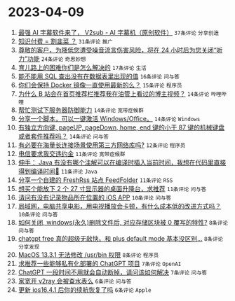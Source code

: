 # 2023-04-09

1. [最强 AI 字幕软件来了， V2sub - AI 字幕机（原创软件）](https://www.v2ex.com/t/930940) `37条评论` `分享创造`
1. [知识付费 = 割韭菜 ？](https://www.v2ex.com/t/930987) `31条评论` `推广`
1. [尊敬的客户，为降低您遭受噪音流言伤害风险，将在 24 小时后为您关闭“听力”功能](https://www.v2ex.com/t/930926) `24条评论` `奇思妙想`
1. [育儿路上的困难你们是怎么解决的](https://www.v2ex.com/t/930980) `17条评论` `生活`
1. [能不能用 SQL 查出没有在数据表里出现的值](https://www.v2ex.com/t/930970) `16条评论` `问与答`
1. [你们会保持 Docker 镜像一直使用最新的么？](https://www.v2ex.com/t/930997) `15条评论` `程序员`
1. [为什么 B 站会在首页推荐栏推荐我在油管上看过的博主视频？](https://www.v2ex.com/t/931002) `14条评论` `哔哩哔哩`
1. [帮忙测试下服务器防御能力](https://www.v2ex.com/t/930967) `14条评论` `宽带症候群`
1. [分享一个脚本，可以一键激活 Windows/Office。](https://www.v2ex.com/t/930945) `14条评论` `Windows`
1. [有独立方向键, pageUP, pageDown, home, end 键的小于 87 键的机械键盘或者套件推荐吗？](https://www.v2ex.com/t/930925) `14条评论` `问与答`
1. [有必要在海量长连接场景使用第三方网络库吗?](https://www.v2ex.com/t/930943) `12条评论` `程序员`
1. [电信要求我交违约金](https://www.v2ex.com/t/930981) `11条评论` `宽带症候群`
1. [伸手： Java 有没有哪个注解可以在编译时插入当前时间，我想在代码里直接得到编译时间🤔](https://www.v2ex.com/t/930978) `11条评论` `Java`
1. [分享一个自建的 FreshRss 站点 FeedFolder](https://www.v2ex.com/t/930932) `11条评论` `RSS`
1. [想买个能放下 2 个 27 寸显示器的桌面升降台，求推荐](https://www.v2ex.com/t/930928) `11条评论` `问与答`
1. [请问有没有记录物品所在位置的 iOS APP](https://www.v2ex.com/t/930952) `10条评论` `问与答`
1. [局域网，电脑共享电影，用电视播放会卡顿，有什么成本低的改进方式吗？](https://www.v2ex.com/t/930948) `10条评论` `问与答`
1. [如何关闭, windows(永久)删除文件后, 对应存储区块被 0 覆写的特性?](https://www.v2ex.com/t/930990) `8条评论` `问与答`
1. [chatgpt free 真的超级无敌快。和 plus default mode 基本没区别...](https://www.v2ex.com/t/930982) `8条评论` `分享发现`
1. [MacOS 13.3.1 无法修改 /usr/bin 权限](https://www.v2ex.com/t/930939) `8条评论` `程序员`
1. [求推荐一些能够私有化部署的 ChatGPT 项目](https://www.v2ex.com/t/930953) `7条评论` `OpenAI`
1. [ChatGPT 一段时间不用就会自动断掉，请问该如何解决](https://www.v2ex.com/t/930944) `7条评论` `问与答`
1. [家宽开 v2ray 会被查水表么](https://www.v2ex.com/t/930962) `6条评论` `问与答`
1. [更新 ios16.4.1 后你的续航恢复了吗](https://www.v2ex.com/t/930961) `6条评论` `Apple`
